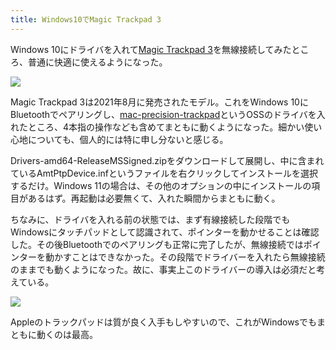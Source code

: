 ```yaml
---
title: Windows10でMagic Trackpad 3
---
```

Windows 10にドライバを入れて[Magic Trackpad 3](https://www.amazon.co.jp/dp/B09BTT6FJ9)を無線接続してみたところ、普通に快適に使えるようになった。

![](https://lh4.googleusercontent.com/i9Inqv0z37EpVJHqpUKBMCH9EROMMD2OctT1bQI52IkFIGFx70xQJIX26LkhFIotiMcb0T825-ECAt6uOHr5N8MtTQqlD0XYJqovycY_em3bJc7hQHU4s12xCC2ULbq-RvKyVcU4kCx6_qThnxt0Xgo7Tx9GTu0S9do--NAaqvNIBxph2goMv1Os3dC5PA)

Magic Trackpad 3は2021年8月に発売されたモデル。これをWindows 10にBluetoothでペアリングし、[mac-precision-trackpad](https://github.com/imbushuo/mac-precision-touchpad)というOSSのドライバを入れたところ、4本指の操作なども含めてまともに動くようになった。細かい使い心地についても、個人的には特に申し分ないと感じる。

Drivers-amd64-ReleaseMSSigned.zipをダウンロードして展開し、中に含まれているAmtPtpDevice.infというファイルを右クリックしてインストールを選択するだけ。Windows 11の場合は、その他のオプションの中にインストールの項目があるはず。再起動は必要無くて、入れた瞬間からまともに動く。

ちなみに、ドライバを入れる前の状態では、まず有線接続した段階でもWindowsにタッチパッドとして認識されて、ポインターを動かせることは確認した。その後Bluetoothでのペアリングも正常に完了したが、無線接続ではポインターを動かすことはできなかった。その段階でドライバーを入れたら無線接続のままでも動くようになった。故に、事実上このドライバーの導入は必須だと考えている。

![](https://lh5.googleusercontent.com/T9aA8eoX-USHFRmIVXfi8_H2ytg9oeeH8l-5SbcnCJuCo9dGzhDA1TALj4EmyEEmk4pDfAx-VmiaMdg7SIiY1ISyp6WWIcVnRBPf30Q62YNusqiU2A4IhH5MgR-faqGYPs4ktC5xcVQz4EeRYXHqPxAoBqXLxKL84fIXa5En__F4Ikrqfj9gHx-R3OkhRg)

Appleのトラックパッドは質が良く入手もしやすいので、これがWindowsでもまともに動くのは最高。
